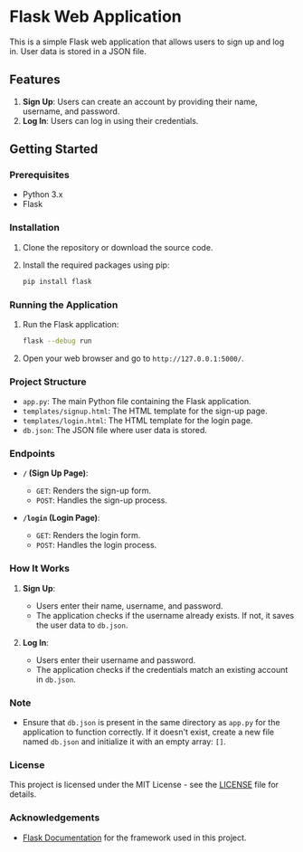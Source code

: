 # Flask Web Application

This is a simple Flask web application that allows users to sign up and log in. User data is stored in a JSON file.

## Features

1. **Sign Up**: Users can create an account by providing their name, username, and password.
2. **Log In**: Users can log in using their credentials.

## Getting Started

### Prerequisites

- Python 3.x
- Flask

### Installation

1. Clone the repository or download the source code.

2. Install the required packages using pip:

   ```bash
   pip install flask
   ```

### Running the Application

1. Run the Flask application:

   ```bash
   flask --debug run
   ```

2. Open your web browser and go to `http://127.0.0.1:5000/`.

### Project Structure

- `app.py`: The main Python file containing the Flask application.
- `templates/signup.html`: The HTML template for the sign-up page.
- `templates/login.html`: The HTML template for the login page.
- `db.json`: The JSON file where user data is stored.

### Endpoints

- **`/` (Sign Up Page)**: 
  - `GET`: Renders the sign-up form.
  - `POST`: Handles the sign-up process.

- **`/login` (Login Page)**:
  - `GET`: Renders the login form.
  - `POST`: Handles the login process.

### How It Works

1. **Sign Up**:
   - Users enter their name, username, and password.
   - The application checks if the username already exists. If not, it saves the user data to `db.json`.

2. **Log In**:
   - Users enter their username and password.
   - The application checks if the credentials match an existing account in `db.json`.

### Note

- Ensure that `db.json` is present in the same directory as `app.py` for the application to function correctly. If it doesn't exist, create a new file named `db.json` and initialize it with an empty array: `[]`.

### License

This project is licensed under the MIT License - see the [LICENSE](LICENSE) file for details.

### Acknowledgements

- [Flask Documentation](https://flask.palletsprojects.com/) for the framework used in this project.

